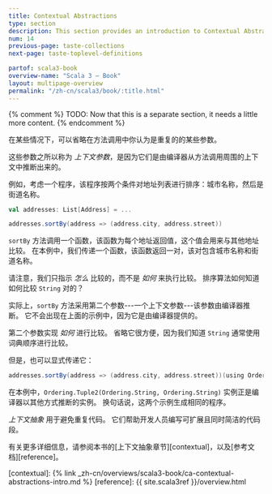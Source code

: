 ```yaml
---
title: Contextual Abstractions
type: section
description: This section provides an introduction to Contextual Abstractions in Scala 3.
num: 14
previous-page: taste-collections
next-page: taste-toplevel-definitions

partof: scala3-book
overview-name: "Scala 3 — Book"
layout: multipage-overview
permalink: "/zh-cn/scala3/book/:title.html"
---
```



{% comment %}
TODO: Now that this is a separate section, it needs a little more content.
{% endcomment %}

在某些情况下，可以省略在方法调用中你认为是重复的的某些参数。

这些参数之所以称为 _上下文参数_，是因为它们是由编译器从方法调用周围的上下文中推断出来的。

例如，考虑一个程序，该程序按两个条件对地址列表进行排序：城市名称，然后是街道名称。

```scala
val addresses: List[Address] = ...

addresses.sortBy(address => (address.city, address.street))
```

`sortBy` 方法调用一个函数，该函数为每个地址返回值，这个值会用来与其他地址比较。
在本例中，我们传递一个函数，该函数返回一对，该对包含城市名称和街道名称。

请注意，我们只指示 _怎么_ 比较的，而不是 _如何_ 来执行比较。
排序算法如何知道如何比较 `String` 对的？

实际上，`sortBy` 方法采用第二个参数---一个上下文参数---该参数由编译器推断。
它不会出现在上面的示例中，因为它是由编译器提供的。

第二个参数实现 _如何_ 进行比较。
省略它很方便，因为我们知道 `String` 通常使用词典顺序进行比较。

但是，也可以显式传递它：

```scala
addresses.sortBy(address => (address.city, address.street))(using Ordering.Tuple2(Ordering.String, Ordering.String))
```

在本例中，`Ordering.Tuple2(Ordering.String, Ordering.String)`  实例正是编译器以其他方式推断的实例。
换句话说，这两个示例生成相同的程序。

_上下文抽象_ 用于避免重复代码。
它们帮助开发人员编写可扩展且同时简洁的代码段。

有关更多详细信息，请参阅本书的[上下文抽象章节][contextual]，以及[参考文档][reference]。

[contextual]: {% link _zh-cn/overviews/scala3-book/ca-contextual-abstractions-intro.md %}
[reference]: {{ site.scala3ref }}/overview.html
